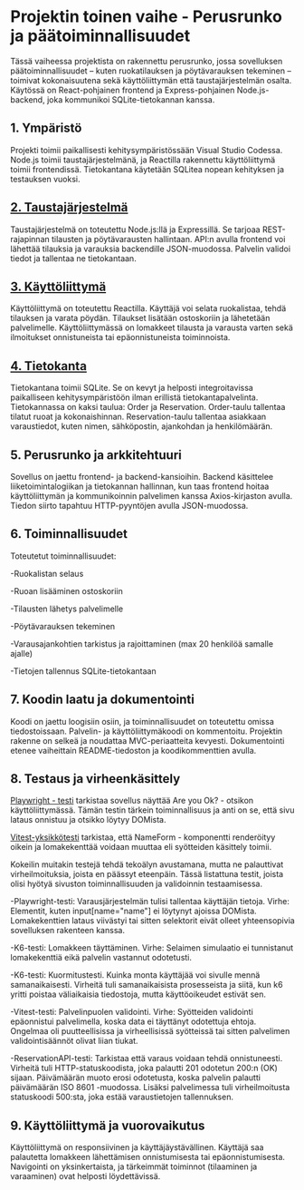# Projektin toinen vaihe - Perusrunko ja päätoiminnallisuudet

Tässä vaiheessa projektista on rakennettu perusrunko, jossa sovelluksen päätoiminnallisuudet – kuten ruokatilauksen ja pöytävarauksen tekeminen – toimivat kokonaisuutena sekä käyttöliittymän että taustajärjestelmän osalta. Käytössä on React-pohjainen frontend ja Express-pohjainen Node.js-backend, joka kommunikoi SQLite-tietokannan kanssa.

## 1. Ympäristö

Projekti toimii paikallisesti kehitysympäristössään Visual Studio Codessa. Node.js toimii taustajärjestelmänä, ja Reactilla rakennettu käyttöliittymä toimii frontendissä. Tietokantana käytetään SQLitea nopean kehityksen ja testauksen vuoksi.

## [2. Taustajärjestelmä](../App/backend/)

Taustajärjestelmä on toteutettu Node.js:llä ja Expressillä. Se tarjoaa REST-rajapinnan tilausten ja pöytävarausten hallintaan. API:n avulla frontend voi lähettää tilauksia ja varauksia backendille JSON-muodossa. Palvelin validoi tiedot ja tallentaa ne tietokantaan.

## [3. Käyttöliittymä](../App/frontend/)

Käyttöliittymä on toteutettu Reactilla. Käyttäjä voi selata ruokalistaa, tehdä tilauksen ja varata pöydän. Tilaukset lisätään ostoskoriin ja lähetetään palvelimelle. Käyttöliittymässä on lomakkeet tilausta ja varausta varten sekä ilmoitukset onnistuneista tai epäonnistuneista toiminnoista.

## [4. Tietokanta](../App/backend/database.db)

Tietokantana toimii SQLite. Se on kevyt ja helposti integroitavissa paikalliseen kehitysympäristöön ilman erillistä tietokantapalvelinta. Tietokannassa on kaksi taulua: Order ja Reservation. Order-taulu tallentaa tilatut ruoat ja kokonaishinnan. Reservation-taulu tallentaa asiakkaan varaustiedot, kuten nimen, sähköpostin, ajankohdan ja henkilömäärän.

## 5. Perusrunko ja arkkitehtuuri

Sovellus on jaettu frontend- ja backend-kansioihin. Backend käsittelee liiketoimintalogiikan ja tietokannan hallinnan, kun taas frontend hoitaa käyttöliittymän ja kommunikoinnin palvelimen kanssa Axios-kirjaston avulla. Tiedon siirto tapahtuu HTTP-pyyntöjen avulla JSON-muodossa.

## 6. Toiminnallisuudet

Toteutetut toiminnallisuudet:

-Ruokalistan selaus

-Ruoan lisääminen ostoskoriin

-Tilausten lähetys palvelimelle

-Pöytävarauksen tekeminen

-Varausajankohtien tarkistus ja rajoittaminen (max 20 henkilöä samalle ajalle)

-Tietojen tallennus SQLite-tietokantaan

## 7. Koodin laatu ja dokumentointi

Koodi on jaettu loogisiin osiin, ja toiminnallisuudet on toteutettu omissa tiedostoissaan. Palvelin- ja käyttöliittymäkoodi on kommentoitu. Projektin rakenne on selkeä ja noudattaa MVC-periaatteita kevyesti. Dokumentointi etenee vaiheittain README-tiedoston ja koodikommenttien avulla.

## 8. Testaus ja virheenkäsittely

[Playwright - testi](../App/frontend/test_playwright/Example.spec.ts) tarkistaa sovellus näyttää Are you Ok? - otsikon käyttöliittymässä. Tämän testin tärkein toiminnallisuus ja anti on se, että sivu lataus onnistuu ja otsikko löytyy DOMista. 

[Vitest-yksikkötesti](../App/frontend/test_vitest/NameForm.test.jsx) tarkistaa, että NameForm - komponentti renderöityy oikein ja lomakekenttää voidaan muuttaa eli syötteiden käsittely toimii. 

Kokeilin muitakin testejä tehdä tekoälyn avustamana, mutta ne palauttivat virheilmoituksia, joista en päässyt eteenpäin. Tässä listattuna testit, joista olisi hyötyä sivuston toiminnallisuuden ja validoinnin testaamisessa.  

-Playwright-testi: Varausjärjestelmän tulisi tallentaa käyttäjän tietoja. Virhe: Elementit, kuten input[name="name"] ei löytynyt ajoissa DOMista. Lomakekenttien lataus viivästyi tai sitten selektorit eivät olleet yhteensopivia sovelluksen rakenteen kanssa. 

-K6-testi: Lomakkeen täyttäminen. Virhe: Selaimen simulaatio ei tunnistanut lomakekenttiä eikä palvelin vastannut odotetusti. 

-K6-testi: Kuormitustesti. Kuinka monta käyttäjää voi sivulle mennä samanaikaisesti. Virheitä tuli samanaikaisista prosesseista ja siitä, kun k6 yritti poistaa väliaikaisia tiedostoja, mutta käyttöoikeudet estivät sen. 

-Vitest-testi: Palvelinpuolen validointi. Virhe: Syötteiden validointi epäonnistui palvelimella, koska data ei täyttänyt odotettuja ehtoja. Ongelmaa oli puutteellisissa ja virheellisissä syötteissä tai sitten palvelimen validointisäännöt olivat liian tiukat. 

-ReservationAPI-testi: Tarkistaa että varaus voidaan tehdä onnistuneesti. Virheitä tuli HTTP-statuskoodista, joka palautti 201 odotetun 200:n (OK) sijaan. Päivämäärän muoto erosi odotetusta, koska palvelin palautti päivämäärän ISO 8601 -muodossa. Lisäksi palvelimessa tuli virheilmoitusta statuskoodi 500:sta, joka estää varaustietojen tallennuksen.

## 9. Käyttöliittymä ja vuorovaikutus

Käyttöliittymä on responsiivinen ja käyttäjäystävällinen. Käyttäjä saa palautetta lomakkeen lähettämisen onnistumisesta tai epäonnistumisesta. Navigointi on yksinkertaista, ja tärkeimmät toiminnot (tilaaminen ja varaaminen) ovat helposti löydettävissä.